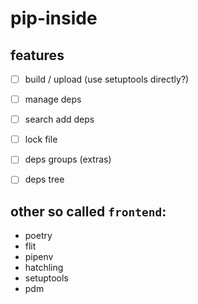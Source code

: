 # pip-inside

## features

- [ ] build / upload (use setuptools directly?)
- [ ] manage deps
 - [ ] search add deps
 - [ ] lock file
 - [ ] deps groups (extras)
- [ ] deps tree


## other so called `frontend`:

- poetry
- flit
- pipenv
- hatchling
- setuptools
- pdm

